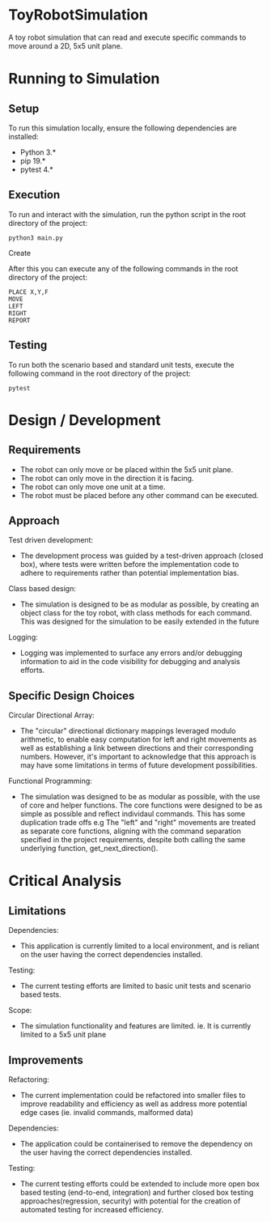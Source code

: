 # ToyRobotSimulation
A toy robot simulation that can read and execute specific commands to move around a 2D, 5x5 unit plane.

# Running to Simulation
## Setup
To run this simulation locally, ensure the following dependencies are installed:
- Python 3.*
- pip 19.*
- pytest 4.*

## Execution
To run and interact with the simulation, run the python script in the root directory of the project:
```
python3 main.py
```
Create 

After this you can execute any of the following commands in the root directory of the project:
```
PLACE X,Y,F
MOVE
LEFT
RIGHT
REPORT

```

## Testing
To run both the scenario based and standard unit tests, execute the following command in the root directory of the project:
```
pytest
```


# Design / Development
## Requirements 
- The robot can only move or be placed within the 5x5 unit plane.
- The robot can only move in the direction it is facing.
- The robot can only move one unit at a time.
- The robot must be placed before any other command can be executed.

## Approach
Test driven development: 
- The development process was guided by a test-driven approach (closed box), where tests were written before the implementation code to adhere to requirements rather than potential implementation bias.

Class based design:
- The simulation is designed to be as modular as possible, by creating an object class for the toy robot, with class methods for each command. This was designed for the simulation to be easily extended in the future

Logging:
- Logging was implemented to surface any errors and/or debugging information to aid in the code visibility for debugging and analysis efforts.

## Specific Design Choices
Circular Directional Array:
- The "circular" directional dictionary mappings leveraged modulo arithmetic, to enable easy computation for left and right movements as well as establishing a link between directions and their corresponding numbers. However, it's important to acknowledge that this approach is may have some limitations in terms of future development possibilities.

Functional Programming:
- The simulation was designed to be as modular as possible, with the use of core and helper functions. The core functions were designed to be as simple as possible and reflect individaul commands. This has some duplication trade offs e.g The "left" and "right" movements are treated as separate core functions, aligning with the command separation specified in the project requirements, despite both calling the same underlying function, get_next_direction().


# Critical Analysis
## Limitations
Dependencies:
- This application is currently limited to a local environment, and is reliant on the user having the correct dependencies installed. 

Testing:
- The current testing efforts are limited to basic unit tests and scenario based tests.

Scope:
- The simulation functionality and features are limited. ie. It is currently limited to a 5x5 unit plane


## Improvements
Refactoring:
- The current implementation could be refactored into smaller files to improve readability and efficiency as well as address more potential edge cases (ie. invalid commands, malformed data)


Dependencies:
- The application could be containerised to remove the dependency on the user having the correct dependencies installed.

Testing:
- The current testing efforts could be extended to include more open box based testing (end-to-end, integration) and further closed box testing approaches(regression, security) with potential for the creation of automated testing for increased efficiency.
